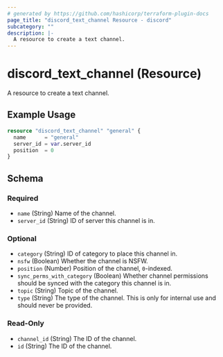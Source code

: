 ```yaml
---
# generated by https://github.com/hashicorp/terraform-plugin-docs
page_title: "discord_text_channel Resource - discord"
subcategory: ""
description: |-
  A resource to create a text channel.
---
```


# discord_text_channel (Resource)

A resource to create a text channel.

## Example Usage

```terraform
resource "discord_text_channel" "general" {
  name      = "general"
  server_id = var.server_id
  position  = 0
}
```

<!-- schema generated by tfplugindocs -->
## Schema

### Required

- `name` (String) Name of the channel.
- `server_id` (String) ID of server this channel is in.

### Optional

- `category` (String) ID of category to place this channel in.
- `nsfw` (Boolean) Whether the channel is NSFW.
- `position` (Number) Position of the channel, `0`-indexed.
- `sync_perms_with_category` (Boolean) Whether channel permissions should be synced with the category this channel is in.
- `topic` (String) Topic of the channel.
- `type` (String) The type of the channel. This is only for internal use and should never be provided.

### Read-Only

- `channel_id` (String) The ID of the channel.
- `id` (String) The ID of the channel.
